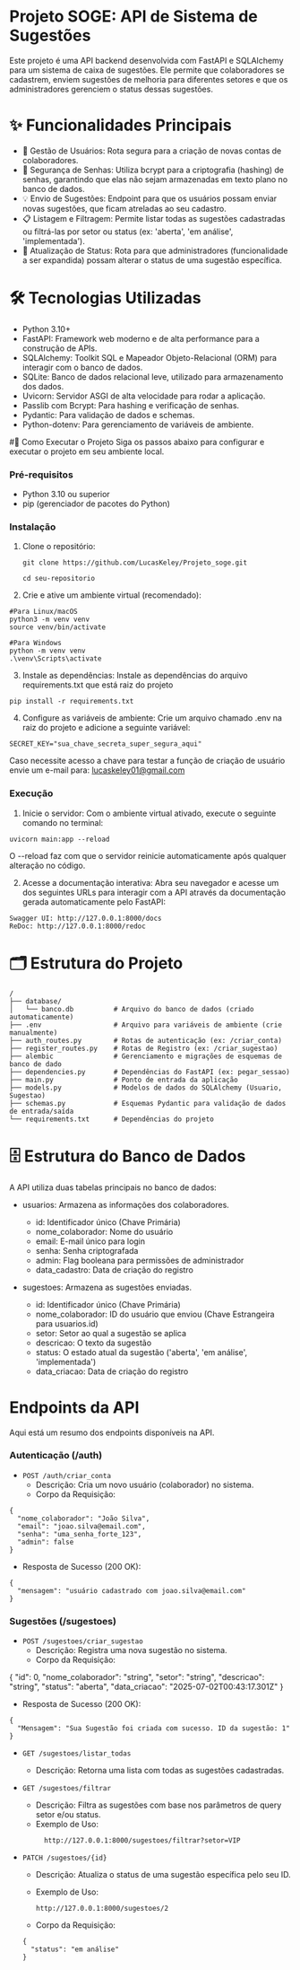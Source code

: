 # Projeto SOGE: API de Sistema de Sugestões

Este projeto é uma API backend desenvolvida com FastAPI e SQLAlchemy para um sistema de caixa de sugestões. Ele permite que colaboradores se cadastrem, enviem sugestões de melhoria para diferentes setores e que os administradores gerenciem o status dessas sugestões.

# ✨ Funcionalidades Principais

* 👤 Gestão de Usuários: Rota segura para a criação de novas contas de colaboradores.
* 🔐 Segurança de Senhas: Utiliza bcrypt para a criptografia (hashing) de senhas, garantindo que elas não sejam armazenadas em texto plano no banco de dados.
* 💡 Envio de Sugestões: Endpoint para que os usuários possam enviar novas sugestões, que ficam atreladas ao seu cadastro.
* 📋 Listagem e Filtragem: Permite listar todas as sugestões cadastradas ou filtrá-las por setor ou status (ex: 'aberta', 'em análise', 'implementada').
* 🔄 Atualização de Status: Rota para que administradores (funcionalidade a ser expandida) possam alterar o status de uma sugestão específica.

# 🛠️ Tecnologias Utilizadas

* Python 3.10+
* FastAPI: Framework web moderno e de alta performance para a construção de APIs.
* SQLAlchemy: Toolkit SQL e Mapeador Objeto-Relacional (ORM) para interagir com o banco de dados.
* SQLite: Banco de dados relacional leve, utilizado para armazenamento dos dados.
* Uvicorn: Servidor ASGI de alta velocidade para rodar a aplicação.
* Passlib com Bcrypt: Para hashing e verificação de senhas.
* Pydantic: Para validação de dados e schemas.
* Python-dotenv: Para gerenciamento de variáveis de ambiente.

#🚀 Como Executar o Projeto
Siga os passos abaixo para configurar e executar o projeto em seu ambiente local.

### Pré-requisitos
* Python 3.10 ou superior
* pip (gerenciador de pacotes do Python)
  
### Instalação

1. Clone o repositório:
   
   `git clone https://github.com/LucasKeley/Projeto_soge.git`
   
    `cd seu-repositorio`
   
2. Crie e ative um ambiente virtual (recomendado):
   
```
#Para Linux/macOS
python3 -m venv venv
source venv/bin/activate

#Para Windows
python -m venv venv
.\venv\Scripts\activate
```

3. Instale as dependências:
Instale as dependências do arquivo requirements.txt que está raiz do projeto

`pip install -r requirements.txt`

4. Configure as variáveis de ambiente:
Crie um arquivo chamado .env na raiz do projeto e adicione a seguinte variável:

`SECRET_KEY="sua_chave_secreta_super_segura_aqui"`

Caso necessite acesso a chave para testar a função de criação de usuário envie um e-mail para: lucaskeley01@gmail.com

### Execução
1. Inicie o servidor:
Com o ambiente virtual ativado, execute o seguinte comando no terminal:

`uvicorn main:app --reload`

O --reload faz com que o servidor reinicie automaticamente após qualquer alteração no código.

2. Acesse a documentação interativa:
Abra seu navegador e acesse um dos seguintes URLs para interagir com a API através da documentação gerada automaticamente pelo FastAPI:

```
Swagger UI: http://127.0.0.1:8000/docs
ReDoc: http://127.0.0.1:8000/redoc
```

# 🗂️ Estrutura do Projeto

```
/
├── database/
│   └── banco.db          # Arquivo do banco de dados (criado automaticamente)
├── .env                  # Arquivo para variáveis de ambiente (crie manualmente)
├── auth_routes.py        # Rotas de autenticação (ex: /criar_conta)
├── register_routes.py    # Rotas de Registro (ex: /criar_sugestao)
├── alembic               # Gerenciamento e migrações de esquemas de banco de dado
├── dependencies.py       # Dependências do FastAPI (ex: pegar_sessao)
├── main.py               # Ponto de entrada da aplicação
├── models.py             # Modelos de dados do SQLAlchemy (Usuario, Sugestao)
├── schemas.py            # Esquemas Pydantic para validação de dados de entrada/saída
└── requirements.txt      # Dependências do projeto
```

# 🗄️ Estrutura do Banco de Dados
A API utiliza duas tabelas principais no banco de dados:
* usuarios: Armazena as informações dos colaboradores.
  * id: Identificador único (Chave Primária)
  * nome_colaborador: Nome do usuário
  * email: E-mail único para login
  * senha: Senha criptografada
  * admin: Flag booleana para permissões de administrador
  * data_cadastro: Data de criação do registro
 
* sugestoes: Armazena as sugestões enviadas.
  * id: Identificador único (Chave Primária)
  * nome_colaborador: ID do usuário que enviou (Chave Estrangeira para usuarios.id)
  * setor: Setor ao qual a sugestão se aplica
  * descricao: O texto da sugestão
  * status: O estado atual da sugestão ('aberta', 'em análise', 'implementada')
  * data_criacao: Data de criação do registro

# Endpoints da API
Aqui está um resumo dos endpoints disponíveis na API.

### Autenticação (/auth)
* `POST /auth/criar_conta` 
  * Descrição: Cria um novo usuário (colaborador) no sistema.
  * Corpo da Requisição:
    
```
{
  "nome_colaborador": "João Silva",
  "email": "joao.silva@email.com",
  "senha": "uma_senha_forte_123",
  "admin": false
}
```

* Resposta de Sucesso (200 OK):

```
{
  "mensagem": "usuário cadastrado com joao.silva@email.com"
}
```
### Sugestões (/sugestoes)
* `POST /sugestoes/criar_sugestao`
  * Descrição: Registra uma nova sugestão no sistema.
  * Corpo da Requisição:
 
{
  "id": 0,
  "nome_colaborador": "string",
  "setor": "string",
  "descricao": "string",
  "status": "aberta",
  "data_criacao": "2025-07-02T00:43:17.301Z"
}

* Resposta de Sucesso (200 OK):

```
{
  "Mensagem": "Sua Sugestão foi criada com sucesso. ID da sugestão: 1"
}
```

* `GET /sugestoes/listar_todas`
  * Descrição: Retorna uma lista com todas as sugestões cadastradas.

* `GET /sugestoes/filtrar`

  * Descrição: Filtra as sugestões com base nos parâmetros de query setor e/ou status.
  * Exemplo de Uso:
    ```
      http://127.0.0.1:8000/sugestoes/filtrar?setor=VIP
    ``` 

* `PATCH /sugestoes/{id}`
  * Descrição: Atualiza o status de uma sugestão específica pelo seu ID.
  * Exemplo de Uso:
    
    ```
    http://127.0.0.1:8000/sugestoes/2
    ```
  * Corpo da Requisição:
    
  ```
  {
    "status": "em análise"
  }

  ```



